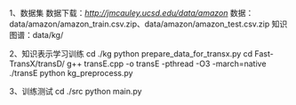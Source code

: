 1、数据集
数据下载：_http://jmcauley.ucsd.edu/data/amazon_
数据：data/amazon/amazon_train.csv.zip、data/amazon/amazon_test.csv.zip
知识图谱：data/kg/

2、知识表示学习训练
cd ./kg
python prepare_data_for_transx.py
cd Fast-TransX/transD/
g++ transE.cpp -o transE -pthread -O3 -march=native
./transE
python kg_preprocess.py

3、训练测试
cd ./src
python main.py

